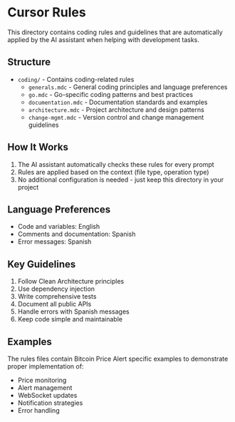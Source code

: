 # Cursor Rules

This directory contains coding rules and guidelines that are automatically applied by the AI assistant when helping with development tasks.

## Structure

- `coding/` - Contains coding-related rules
  - `generals.mdc` - General coding principles and language preferences
  - `go.mdc` - Go-specific coding patterns and best practices
  - `documentation.mdc` - Documentation standards and examples
  - `architecture.mdc` - Project architecture and design patterns
  - `change-mgmt.mdc` - Version control and change management guidelines

## How It Works

1. The AI assistant automatically checks these rules for every prompt
2. Rules are applied based on the context (file type, operation type)
3. No additional configuration is needed - just keep this directory in your project

## Language Preferences

- Code and variables: English
- Comments and documentation: Spanish
- Error messages: Spanish

## Key Guidelines

1. Follow Clean Architecture principles
2. Use dependency injection
3. Write comprehensive tests
4. Document all public APIs
5. Handle errors with Spanish messages
6. Keep code simple and maintainable

## Examples

The rules files contain Bitcoin Price Alert specific examples to demonstrate proper implementation of:
- Price monitoring
- Alert management
- WebSocket updates
- Notification strategies
- Error handling 